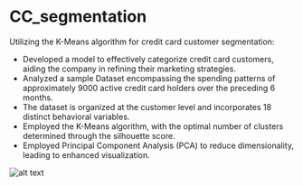 # CC_segmentation
Utilizing the K-Means algorithm for credit card customer segmentation:

* Developed a model to effectively categorize credit card customers, aiding the company in refining their marketing strategies.
* Analyzed a sample Dataset encompassing the spending patterns of approximately 9000 active credit card holders over the preceding 6 months.
* The dataset is organized at the customer level and incorporates 18 distinct behavioral variables.
* Employed the K-Means algorithm, with the optimal number of clusters determined through the silhouette score.
* Employed Principal Component Analysis (PCA) to reduce dimensionality, leading to enhanced visualization.

![alt text](http://url/to/img.png)

